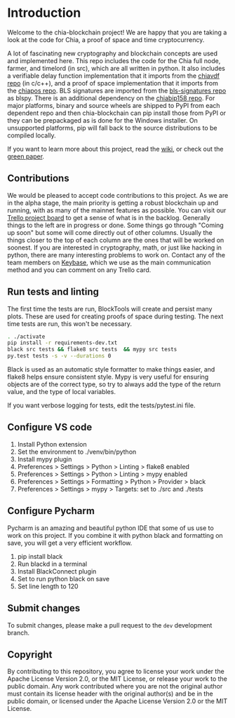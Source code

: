 # Introduction

Welcome to the chia-blockchain project!
We are happy that you are taking a look at the code for Chia, a proof of space and time cryptocurrency.

A lot of fascinating new cryptography and blockchain concepts are used and implemented here.
This repo includes the code for the Chia full node, farmer, and timelord (in src), which are all written in python.
It also includes a verifiable delay function implementation that it imports from the [chiavdf repo](https://github.com/Chia-Network/chiavdf) (in c/c++), and a proof of space implementation that it imports from the [chiapos repo](https://github.com/Chia-Network/chiapos). BLS signatures are imported from the [bls-signatures repo](https://github.com/Chia-Network/bls-signatures) as blspy. There is an additional dependency on the [chiabip158 repo](https://github.com/Chia-Network/chiabip158). For major platforms, binary and source wheels are shipped to PyPI from each dependent repo and then chia-blockchain can pip install those from PyPI or they can be prepackaged as is done for the Windows installer. On unsupported platforms, pip will fall back to the source distributions to be compiled locally.

If you want to learn more about this project, read the [wiki](https://github.com/Chia-Network/chia-blockchain/wiki), or check out the [green paper](https://www.chia.net/assets/ChiaGreenPaper.pdf).

## Contributions
We would be pleased to accept code contributions to this project.
As we are in the alpha stage, the main priority is getting a robust blockchain up and running, with as many of the mainnet features as possible.
You can visit our [Trello project board](https://trello.com/b/ZuNx7sET) to get a sense of what is in the backlog.
Generally things to the left are in progress or done. Some things go through "Coming up soon" but some will come directly out of other columns.
Usually the things closer to the top of each column are the ones that will be worked on soonest.
If you are interested in cryptography, math, or just like hacking in python, there are many interesting problems to work on.
Contact any of the team members on [Keybase](https://keybase.io/team/chia_network.public), which we use as the main communication method and you can comment on any Trello card.

## Run tests and linting
The first time the tests are run, BlockTools will create and persist many plots. These are used for creating
proofs of space during testing. The next time tests are run, this won't be necessary.

```bash
. ./activate
pip install -r requirements-dev.txt
black src tests && flake8 src tests  && mypy src tests
py.test tests -s -v --durations 0
```
Black is used as an automatic style formatter to make things easier, and flake8 helps ensure consistent style.
Mypy is very useful for ensuring objects are of the correct type, so try to always add the type of the return value, and the type of local variables.

If you want verbose logging for tests, edit the tests/pytest.ini file.

## Configure VS code
1. Install Python extension
2. Set the environment to ./venv/bin/python
3. Install mypy plugin
4. Preferences > Settings > Python > Linting > flake8 enabled
5. Preferences > Settings > Python > Linting > mypy enabled
7. Preferences > Settings > Formatting > Python > Provider > black
6. Preferences > Settings > mypy > Targets: set to ./src and ./tests

## Configure Pycharm
Pycharm is an amazing and beautiful python IDE that some of us use to work on this project.
If you combine it with python black and formatting on save, you will get a very efficient
workflow. 

1. pip install black
2. Run blackd in a terminal
3. Install BlackConnect plugin
4. Set to run python black on save
5. Set line length to 120

## Submit changes
To submit changes, please make a pull request to the `dev` development branch.

## Copyright
By contributing to this repository, you agree to license your work under the Apache License Version 2.0, or the MIT License, or release your work to the public domain. Any work contributed where you are not the original author must contain its license header with the original author(s) and be in the public domain, or licensed under the Apache License Version 2.0 or the MIT License.
